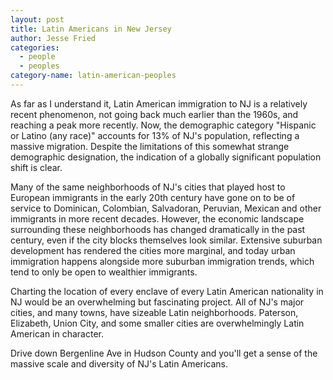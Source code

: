 ```yaml
---
layout: post
title: Latin Americans in New Jersey
author: Jesse Fried
categories:
  - people
  - peoples
category-name: latin-american-peoples
---
```


As far as I understand it, Latin American immigration to NJ is a relatively recent phenomenon, not going back much earlier than the 1960s, and reaching a peak more recently. Now, the demographic category "Hispanic or Latino (any race)" accounts for 13% of NJ's population, reflecting a massive migration. Despite the limitations of this somewhat strange demographic designation, the indication of a globally significant population shift is clear.

Many of the same neighborhoods of NJ's cities that played host to European immigrants in the early 20th century have gone on to be of service to Dominican, Colombian, Salvadoran, Peruvian, Mexican and other immigrants in more recent decades. However, the economic landscape surrounding these neighborhoods has changed dramatically in the past century, even if the city blocks themselves look similar. Extensive suburban development has rendered the cities more marginal, and today urban immigration happens alongside more suburban immigration trends, which tend to only be open to wealthier immigrants.

Charting the location of every enclave of every Latin American nationality in NJ would be an overwhelming but fascinating project. All of NJ's major cities, and many towns, have sizeable Latin neighborhoods. Paterson, Elizabeth, Union City, and some smaller cities are overwhelmingly Latin American in character. 

Drive down Bergenline Ave in Hudson County and you'll get a sense of the massive scale and diversity of NJ's Latin Americans. 
